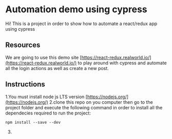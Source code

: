 #  Automation demo using cypress 

Hi!  This is a project in order to show how to automate a react/redux app using cypress 


## Resources

We are going to use this demo site [https://react-redux.realworld.io/](https://react-redux.realworld.io/) to play around with cypress and automate all the login actions as well as create a new post.

## Instructions

1.You must install node js LTS version [https://nodejs.org/](https://nodejs.org/)
2.clone this repo on you computer then go to the project folder and execute the following command in order to install all the dependecies required to run the project: 

    npm install --save --dev
  
3.